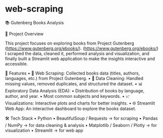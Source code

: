 # web-scraping
📚 Gutenberg Books Analysis

📌 Project Overview

This project focuses on exploring books from Project Gutenberg (https://www.gutenberg.org/ebooks/). (https://www.gutenberg.org/ebooks/)
I scraped the data, cleaned it, performed analysis and visualization, and finally built a Streamlit web application to make the insights interactive and accessible.

🚀 Features
 • 🔎 Web Scraping: Collected books data (titles, authors, languages, etc.) from Project Gutenberg.
 • 🧹 Data Cleaning: Handled missing values, removed duplicates, and structured the dataset.
 • 📊 Exploratory Data Analysis (EDA):
 • Distribution of books by language, author, and year.
 • Most common subjects and keywords.
 • 📈 Visualizations: Interactive plots and charts for better insights.
 • 🌐 Streamlit Web App: An interactive dashboard to explore the books dataset.

🛠️ Tech Stack
 • Python
 • BeautifulSoup / Requests → for scraping
 • Pandas / NumPy → for data cleaning & analysis
 • Matplotlib / Seaborn / Plotly → for visualization
 • Streamlit → for web app
